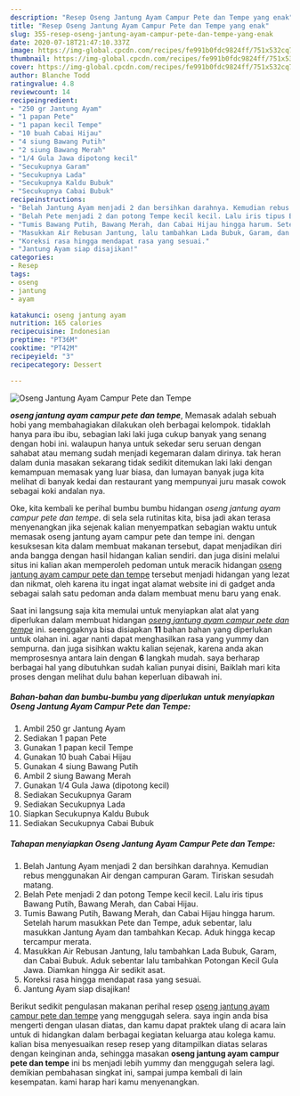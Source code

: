 ```yaml
---
description: "Resep Oseng Jantung Ayam Campur Pete dan Tempe yang enak"
title: "Resep Oseng Jantung Ayam Campur Pete dan Tempe yang enak"
slug: 355-resep-oseng-jantung-ayam-campur-pete-dan-tempe-yang-enak
date: 2020-07-18T21:47:10.337Z
image: https://img-global.cpcdn.com/recipes/fe991b0fdc9824ff/751x532cq70/oseng-jantung-ayam-campur-pete-dan-tempe-foto-resep-utama.jpg
thumbnail: https://img-global.cpcdn.com/recipes/fe991b0fdc9824ff/751x532cq70/oseng-jantung-ayam-campur-pete-dan-tempe-foto-resep-utama.jpg
cover: https://img-global.cpcdn.com/recipes/fe991b0fdc9824ff/751x532cq70/oseng-jantung-ayam-campur-pete-dan-tempe-foto-resep-utama.jpg
author: Blanche Todd
ratingvalue: 4.8
reviewcount: 14
recipeingredient:
- "250 gr Jantung Ayam"
- "1 papan Pete"
- "1 papan kecil Tempe"
- "10 buah Cabai Hijau"
- "4 siung Bawang Putih"
- "2 siung Bawang Merah"
- "1/4 Gula Jawa dipotong kecil"
- "Secukupnya Garam"
- "Secukupnya Lada"
- "Secukupnya Kaldu Bubuk"
- "Secukupnya Cabai Bubuk"
recipeinstructions:
- "Belah Jantung Ayam menjadi 2 dan bersihkan darahnya. Kemudian rebus menggunakan Air dengan campuran Garam. Tiriskan sesudah matang."
- "Belah Pete menjadi 2 dan potong Tempe kecil kecil. Lalu iris tipus Bawang Putih, Bawang Merah, dan Cabai Hijau."
- "Tumis Bawang Putih, Bawang Merah, dan Cabai Hijau hingga harum. Setelah harum masukkan Pete dan Tempe, aduk sebentar, lalu masukkan Jantung Ayam dan tambahkan Kecap. Aduk hingga kecap tercampur merata."
- "Masukkan Air Rebusan Jantung, lalu tambahkan Lada Bubuk, Garam, dan Cabai Bubuk. Aduk sebentar lalu tambahkan Potongan Kecil Gula Jawa. Diamkan hingga Air sedikit asat."
- "Koreksi rasa hingga mendapat rasa yang sesuai."
- "Jantung Ayam siap disajikan!"
categories:
- Resep
tags:
- oseng
- jantung
- ayam

katakunci: oseng jantung ayam 
nutrition: 165 calories
recipecuisine: Indonesian
preptime: "PT36M"
cooktime: "PT42M"
recipeyield: "3"
recipecategory: Dessert

---
```



![Oseng Jantung Ayam Campur Pete dan Tempe](https://img-global.cpcdn.com/recipes/fe991b0fdc9824ff/751x532cq70/oseng-jantung-ayam-campur-pete-dan-tempe-foto-resep-utama.jpg)

<b><i>oseng jantung ayam campur pete dan tempe</i></b>, Memasak adalah sebuah hobi yang membahagiakan dilakukan oleh berbagai kelompok. tidaklah hanya para ibu ibu, sebagian laki laki juga cukup banyak yang senang dengan hobi ini. walaupun hanya untuk sekedar seru seruan dengan sahabat atau memang sudah menjadi kegemaran dalam dirinya. tak heran dalam dunia masakan sekarang tidak sedikit ditemukan laki laki dengan kemampuan memasak yang luar biasa, dan lumayan banyak juga kita melihat di banyak kedai dan restaurant yang mempunyai juru masak cowok sebagai koki andalan nya.

Oke, kita kembali ke perihal bumbu bumbu hidangan <i>oseng jantung ayam campur pete dan tempe</i>. di sela sela rutinitas kita, bisa jadi akan terasa menyenangkan jika sejenak kalian menyempatkan sebagian waktu untuk memasak oseng jantung ayam campur pete dan tempe ini. dengan kesuksesan kita dalam membuat makanan tersebut, dapat menjadikan diri anda bangga dengan hasil hidangan kalian sendiri. dan juga disini melalui situs ini kalian akan memperoleh pedoman untuk meracik hidangan <u>oseng jantung ayam campur pete dan tempe</u> tersebut menjadi hidangan yang lezat dan nikmat, oleh karena itu ingat ingat alamat website ini di gadget anda sebagai salah satu pedoman anda dalam membuat menu baru yang enak.




Saat ini langsung saja kita memulai untuk menyiapkan alat alat yang diperlukan dalam membuat hidangan <u><i>oseng jantung ayam campur pete dan tempe</i></u> ini. seenggaknya bisa disiapkan <b>11</b> bahan bahan yang diperlukan untuk olahan ini. agar nanti dapat menghasilkan rasa yang yummy dan sempurna. dan juga sisihkan waktu kalian sejenak, karena anda akan memprosesnya antara lain dengan <b>6</b> langkah mudah. saya berharap berbagai hal yang dibutuhkan sudah kalian punyai disini, Baiklah mari kita proses dengan melihat dulu bahan keperluan dibawah ini.

<!--inarticleads1-->

##### Bahan-bahan dan bumbu-bumbu yang diperlukan untuk menyiapkan Oseng Jantung Ayam Campur Pete dan Tempe:

1. Ambil 250 gr Jantung Ayam
1. Sediakan 1 papan Pete
1. Gunakan 1 papan kecil Tempe
1. Gunakan 10 buah Cabai Hijau
1. Gunakan 4 siung Bawang Putih
1. Ambil 2 siung Bawang Merah
1. Gunakan 1/4 Gula Jawa (dipotong kecil)
1. Sediakan Secukupnya Garam
1. Sediakan Secukupnya Lada
1. Siapkan Secukupnya Kaldu Bubuk
1. Sediakan Secukupnya Cabai Bubuk




<!--inarticleads2-->

##### Tahapan menyiapkan Oseng Jantung Ayam Campur Pete dan Tempe:

1. Belah Jantung Ayam menjadi 2 dan bersihkan darahnya. Kemudian rebus menggunakan Air dengan campuran Garam. Tiriskan sesudah matang.
1. Belah Pete menjadi 2 dan potong Tempe kecil kecil. Lalu iris tipus Bawang Putih, Bawang Merah, dan Cabai Hijau.
1. Tumis Bawang Putih, Bawang Merah, dan Cabai Hijau hingga harum. Setelah harum masukkan Pete dan Tempe, aduk sebentar, lalu masukkan Jantung Ayam dan tambahkan Kecap. Aduk hingga kecap tercampur merata.
1. Masukkan Air Rebusan Jantung, lalu tambahkan Lada Bubuk, Garam, dan Cabai Bubuk. Aduk sebentar lalu tambahkan Potongan Kecil Gula Jawa. Diamkan hingga Air sedikit asat.
1. Koreksi rasa hingga mendapat rasa yang sesuai.
1. Jantung Ayam siap disajikan!




Berikut sedikit pengulasan makanan perihal resep <u>oseng jantung ayam campur pete dan tempe</u> yang menggugah selera. saya ingin anda bisa mengerti dengan ulasan diatas, dan kamu dapat praktek ulang di acara lain untuk di hidangkan dalam berbagai kegiatan keluarga atau kolega kamu. kalian bisa menyesuaikan resep resep yang ditampilkan diatas selaras dengan keinginan anda, sehingga masakan <b>oseng jantung ayam campur pete dan tempe</b> ini bs menjadi lebih yummy dan menggugah selera lagi. demikian pembahasan singkat ini, sampai jumpa kembali di lain kesempatan. kami harap hari kamu menyenangkan.
